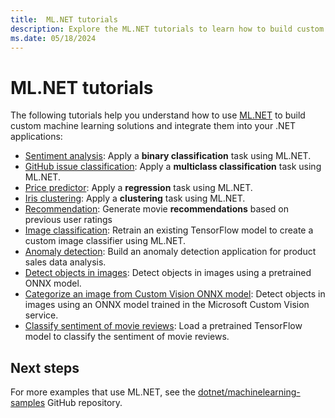 ```yaml
---
title:  ML.NET tutorials
description: Explore the ML.NET tutorials to learn how to build custom AI solutions and integrate them into your .NET applications.
ms.date: 05/18/2024
---
```

# ML.NET tutorials

The following tutorials help you understand how to use [ML.NET](../index.yml) to build custom machine learning solutions and integrate them into your .NET applications:

- [Sentiment analysis](sentiment-analysis.md): Apply a **binary classification** task using ML.NET.
- [GitHub issue classification](github-issue-classification.md): Apply a **multiclass classification** task using ML.NET.
- [Price predictor](predict-prices.md): Apply a **regression** task using ML.NET.
- [Iris clustering](iris-clustering.md): Apply a **clustering** task using ML.NET.
- [Recommendation](movie-recommendation.md): Generate movie **recommendations** based on previous user ratings
- [Image classification](image-classification.md): Retrain an existing TensorFlow model to create a custom image classifier using ML.NET.
- [Anomaly detection](sales-anomaly-detection.md): Build an anomaly detection application for product sales data analysis.
- [Detect objects in images](object-detection-onnx.md): Detect objects in images using a pretrained ONNX model.
- [Categorize an image from Custom Vision ONNX model](object-detection-custom-vision-onnx.md): Detect objects in images using an ONNX model trained in the Microsoft Custom Vision service.
- [Classify sentiment of movie reviews](text-classification-tf.md): Load a pretrained TensorFlow model to classify the sentiment of movie reviews.

## Next steps

For more examples that use ML.NET, see the [dotnet/machinelearning-samples](https://github.com/dotnet/machinelearning-samples) GitHub repository.
